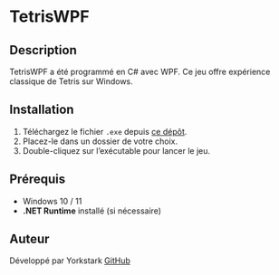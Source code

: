 # TetrisWPF

## Description  
TetrisWPF a été programmé en C# avec WPF. 
Ce jeu offre expérience classique de Tetris sur Windows.  

## Installation  
1. Téléchargez le fichier `.exe` depuis [ce dépôt](https://github.com/Yorkstark7878/TetrisWPF).  
2. Placez-le dans un dossier de votre choix.  
3. Double-cliquez sur l’exécutable pour lancer le jeu.  

## Prérequis  
- Windows 10 / 11  
- **.NET Runtime** installé (si nécessaire)  

## Auteur  
Développé par Yorkstark
[GitHub](https://github.com/Yorkstark7878)
